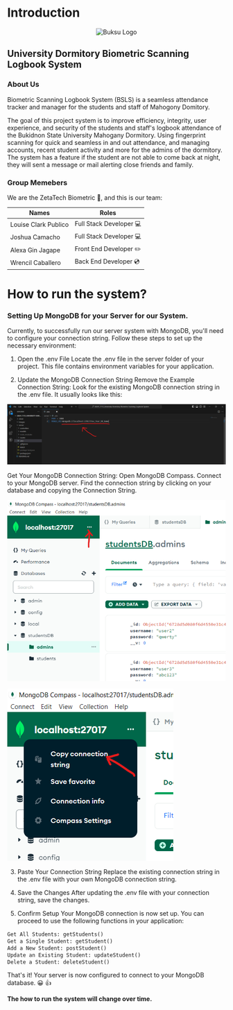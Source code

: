 # Introduction
<div align="center"><img src="https://upload.wikimedia.org/wikipedia/en/8/86/Shield_logo_of_Bukidnon_State_University.png" alt="Buksu Logo" width="200" height="200"></div>

## University Dormitory Biometric Scanning Logbook System

### About Us
Biometric Scanning Logbook System (BSLS) is a seamless attendance tracker and manager for the students and staff of Mahogony Domitory.

The goal of this project system is to improve efficiency, integrity, user experience, and security of the students and staff's logbook attendance of the Bukidnon State University Mahogany Dormitory. Using fingerprint scanning for quick and seamless in and out attendance, and managing accounts, recent student activity and more for the admins of the dormitory. The system has a feature if the student are not able to come back at night, they will sent a message or mail alerting close friends and family.

### Group Memebers
We are the ZetaTech Biometric :rocket:, and this is our team:

| Names | Roles |
|-------|-------|
| Louise Clark Publico | Full Stack Developer :computer: |
| Joshua Camacho | Full Stack Developer :computer: |
| Alexa Gin Jagape | Front End Developer :pencil2: |
| Wrencil Caballero | Back End Developer :cd: |

# How to run the system?

### Setting Up MongoDB for your Server for our System.
Currently, to successfully run our server system with MongoDB, you'll need to configure your connection string. Follow these steps to set up the necessary environment:

1. Open the .env File
Locate the .env file in the server folder of your project. This file contains environment variables for your application.

2. Update the MongoDB Connection String
Remove the Example Connection String: Look for the existing MongoDB connection string in the .env file. It usually looks like this:

![.env image](./images/FOR_README/howto1.png)

Get Your MongoDB Connection String:
Open MongoDB Compass.
Connect to your MongoDB server.
Find the connection string by clicking on your database and copying the Connection String.

![mongodb compass image](./images/FOR_README/howto2.png)

![mongodb compass image](./images/FOR_README/howto3.png)

3. Paste Your Connection String
Replace the existing connection string in the .env file with your own MongoDB connection string.

4. Save the Changes
After updating the .env file with your connection string, save the changes.

5. Confirm Setup
Your MongoDB connection is now set up. You can proceed to use the following functions in your application:

```
Get All Students: getStudents()
Get a Single Student: getStudent()
Add a New Student: postStudent()
Update an Existing Student: updateStudent()
Delete a Student: deleteStudent()
```

That's it! Your server is now configured to connect to your MongoDB database. :grinning: :thumbsup:

__The how to run the system will change over time.__
